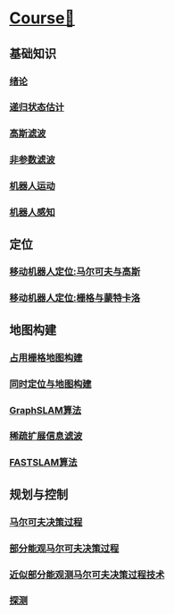 # [Course🔗](https://www.ipb.uni-bonn.de/teaching/)
## 基础知识
### [绪论](Introduction.md)

### [递归状态估计](Recursive-State-Estimation.md)

### [高斯滤波]()

### [非参数滤波]()

### [机器人运动](Robot-Motion.md)

### [机器人感知](Robot-Perception.md)

## 定位

### [移动机器人定位:马尔可夫与高斯]()

### [移动机器人定位:栅格与蒙特卡洛]()

## 地图构建

### [占用栅格地图构建](Occupancy-Grid-Maps.md)

### [同时定位与地图构建]()

### [GraphSLAM算法]()

### [稀疏扩展信息滤波]()

### [FASTSLAM算法]()

## 规划与控制

### [马尔可夫决策过程]()

### [部分能观马尔可夫决策过程]()

### [近似部分能观测马尔可夫决策过程技术]()

### [探测]()

